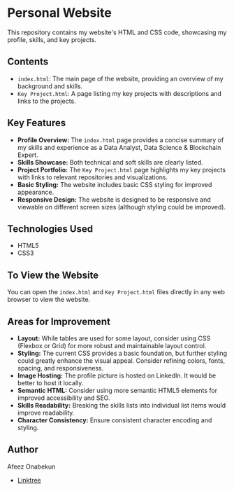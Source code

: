 # Personal Website

This repository contains my website's HTML and CSS code, showcasing my profile, skills, and key projects.

## Contents

* `index.html`: The main page of the website, providing an overview of my background and skills.
* `Key Project.html`: A page listing my key projects with descriptions and links to the projects.

## Key Features

* **Profile Overview:** The `index.html` page provides a concise summary of my skills and experience as a Data Analyst, Data Science & Blockchain Expert.
* **Skills Showcase:** Both technical and soft skills are clearly listed.
* **Project Portfolio:** The `Key Project.html` page highlights my key projects with links to relevant repositories and visualizations.
* **Basic Styling:** The website includes basic CSS styling for improved appearance.
* **Responsive Design:** The website is designed to be responsive and viewable on different screen sizes (although styling could be improved).

## Technologies Used

* HTML5
* CSS3

## To View the Website

You can open the `index.html` and `Key Project.html` files directly in any web browser to view the website.

## Areas for Improvement

* **Layout:** While tables are used for some layout, consider using CSS (Flexbox or Grid) for more robust and maintainable layout control.
* **Styling:** The current CSS provides a basic foundation, but further styling could greatly enhance the visual appeal. Consider refining colors, fonts, spacing, and responsiveness.
* **Image Hosting:** The profile picture is hosted on LinkedIn. It would be better to host it locally.
* **Semantic HTML:** Consider using more semantic HTML5 elements for improved accessibility and SEO.
* **Skills Readability:** Breaking the skills lists into individual list items would improve readability.
* **Character Consistency:** Ensure consistent character encoding and styling.

## Author

Afeez Onabekun

* [Linktree](https://linktr.ee/afeez.onabekun)
